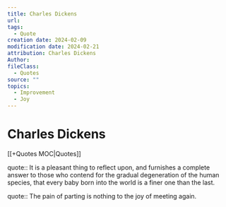 ```yaml
---
title: Charles Dickens
url: 
tags:
  - Quote
creation date: 2024-02-09
modification date: 2024-02-21
attribution: Charles Dickens
Author: 
fileClass:
  - Quotes
source: ""
topics:
  - Improvement
  - Joy
---
```


# Charles Dickens

[[+Quotes MOC|Quotes]]

quote:: It is a pleasant thing to reflect upon, and furnishes a complete answer to those who contend for the gradual degeneration of the human species, that every baby born into the world is a finer one than the last.

quote:: The pain of parting is nothing to the joy of meeting again.
